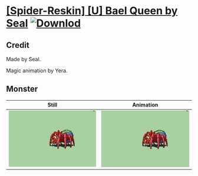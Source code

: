 # [\[Spider-Reskin\] \[U\] Bael Queen by Seal](./) [![Downlod](https://img.shields.io/badge/Download--red?style=social&logo=github)](https://minhaskamal.github.io/DownGit/#/home?url=https://github.com/Klokinator/FE-Repo/tree/main/Battle%20Animations%2FMonsters%20-%20Basic%20Types%2F%5BSpider-Reskin%5D%20%5BU%5D%20Bael%20Queen%20by%20Seal%2F8.%20Monster)

## Credit

Made by Seal.

Magic animation by Yera.

## Monster

| Still | Animation |
| :---: | :-------: |
| ![Monster still](./Monster_000.png) | ![Monster animation](./Monster.gif) |
